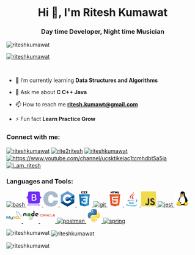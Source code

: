 <h1 align="center">Hi 👋, I'm Ritesh Kumawat</h1>
<h3 align="center">Day time Developer, Night time Musician</h3>

<p align="left"> <img src="https://komarev.com/ghpvc/?username=riteshkumawat&label=Profile%20views&color=0e75b6&style=flat" alt="riteshkumawat" /> </p>

<p align="left"> <a href="https://github.com/ryo-ma/github-profile-trophy"><img src="https://github-profile-trophy.vercel.app/?username=riteshkumawat" alt="riteshkumawat" /></a> </p>

<p align="left"> <a href="https://twitter.com/" target="blank"><img src="https://img.shields.io/twitter/follow/?logo=twitter&style=for-the-badge" alt="" /></a> </p>

- 🌱 I’m currently learning **Data Structures and Algorithms**

- 💬 Ask me about **C C++ Java**

- 📫 How to reach me **ritesh.kumawt@gmail.com**

- ⚡ Fun fact **Learn Practice Grow**

<h3 align="left">Connect with me:</h3>
<p align="left">
<a href="https://linkedin.com/in/riteshkumawat" target="blank"><img align="center" src="https://cdn.jsdelivr.net/npm/simple-icons@3.0.1/icons/linkedin.svg" alt="riteshkumawat" height="30" width="40" /></a>
<a href="https://fb.com/rite2ritesh" target="blank"><img align="center" src="https://cdn.jsdelivr.net/npm/simple-icons@3.0.1/icons/facebook.svg" alt="rite2ritesh" height="30" width="40" /></a>
<a href="https://medium.com/riteshkumawat" target="blank"><img align="center" src="https://cdn.jsdelivr.net/npm/simple-icons@3.0.1/icons/medium.svg" alt="riteshkumawat" height="30" width="40" /></a>
<a href="https://www.youtube.com/c/https://www.youtube.com/channel/ucsktikeiac1tcmhdbt5a5ja" target="blank"><img align="center" src="https://cdn.jsdelivr.net/npm/simple-icons@3.0.1/icons/youtube.svg" alt="https://www.youtube.com/channel/ucsktikeiac1tcmhdbt5a5ja" height="30" width="40" /></a>
<a href="https://www.codechef.com/users/i_am_ritesh" target="blank"><img align="center" src="https://cdn.jsdelivr.net/npm/simple-icons@3.1.0/icons/codechef.svg" alt="i_am_ritesh" height="30" width="40" /></a>
</p>

<h3 align="left">Languages and Tools:</h3>
<p align="left"> <a href="https://www.gnu.org/software/bash/" target="_blank"> <img src="https://www.vectorlogo.zone/logos/gnu_bash/gnu_bash-icon.svg" alt="bash" width="40" height="40"/> </a> <a href="https://getbootstrap.com" target="_blank"> <img src="https://raw.githubusercontent.com/devicons/devicon/master/icons/bootstrap/bootstrap-plain-wordmark.svg" alt="bootstrap" width="40" height="40"/> </a> <a href="https://www.cprogramming.com/" target="_blank"> <img src="https://raw.githubusercontent.com/devicons/devicon/master/icons/c/c-original.svg" alt="c" width="40" height="40"/> </a> <a href="https://www.w3schools.com/cpp/" target="_blank"> <img src="https://raw.githubusercontent.com/devicons/devicon/master/icons/cplusplus/cplusplus-original.svg" alt="cplusplus" width="40" height="40"/> </a> <a href="https://www.w3schools.com/css/" target="_blank"> <img src="https://raw.githubusercontent.com/devicons/devicon/master/icons/css3/css3-original-wordmark.svg" alt="css3" width="40" height="40"/> </a> <a href="https://git-scm.com/" target="_blank"> <img src="https://www.vectorlogo.zone/logos/git-scm/git-scm-icon.svg" alt="git" width="40" height="40"/> </a> <a href="https://www.w3.org/html/" target="_blank"> <img src="https://raw.githubusercontent.com/devicons/devicon/master/icons/html5/html5-original-wordmark.svg" alt="html5" width="40" height="40"/> </a> <a href="https://www.java.com" target="_blank"> <img src="https://raw.githubusercontent.com/devicons/devicon/master/icons/java/java-original.svg" alt="java" width="40" height="40"/> </a> <a href="https://developer.mozilla.org/en-US/docs/Web/JavaScript" target="_blank"> <img src="https://raw.githubusercontent.com/devicons/devicon/master/icons/javascript/javascript-original.svg" alt="javascript" width="40" height="40"/> </a> <a href="https://jestjs.io" target="_blank"> <img src="https://www.vectorlogo.zone/logos/jestjsio/jestjsio-icon.svg" alt="jest" width="40" height="40"/> </a> <a href="https://www.linux.org/" target="_blank"> <img src="https://raw.githubusercontent.com/devicons/devicon/master/icons/linux/linux-original.svg" alt="linux" width="40" height="40"/> </a> <a href="https://www.mysql.com/" target="_blank"> <img src="https://raw.githubusercontent.com/devicons/devicon/master/icons/mysql/mysql-original-wordmark.svg" alt="mysql" width="40" height="40"/> </a> <a href="https://nodejs.org" target="_blank"> <img src="https://raw.githubusercontent.com/devicons/devicon/master/icons/nodejs/nodejs-original-wordmark.svg" alt="nodejs" width="40" height="40"/> </a> <a href="https://www.oracle.com/" target="_blank"> <img src="https://raw.githubusercontent.com/devicons/devicon/master/icons/oracle/oracle-original.svg" alt="oracle" width="40" height="40"/> </a> <a href="https://postman.com" target="_blank"> <img src="https://www.vectorlogo.zone/logos/getpostman/getpostman-icon.svg" alt="postman" width="40" height="40"/> </a> <a href="https://www.python.org" target="_blank"> <img src="https://raw.githubusercontent.com/devicons/devicon/master/icons/python/python-original.svg" alt="python" width="40" height="40"/> </a> <a href="https://spring.io/" target="_blank"> <img src="https://www.vectorlogo.zone/logos/springio/springio-icon.svg" alt="spring" width="40" height="40"/> </a> </p>

<p><img align="left" src="https://github-readme-stats.vercel.app/api/top-langs?username=riteshkumawat&show_icons=true&locale=en&layout=compact" alt="riteshkumawat" /></p>

<p>&nbsp;<img align="center" src="https://github-readme-stats.vercel.app/api?username=riteshkumawat&show_icons=true&locale=en" alt="riteshkumawat" /></p>

<p><img align="center" src="https://github-readme-streak-stats.herokuapp.com/?user=riteshkumawat&" alt="riteshkumawat" /></p>
